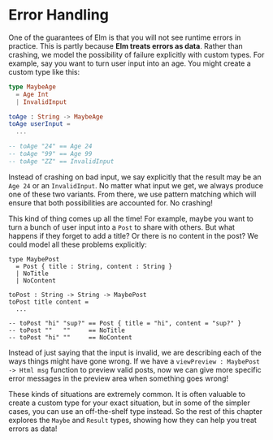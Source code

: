 # Error Handling

One of the guarantees of Elm is that you will not see runtime errors in practice. This is partly because **Elm treats errors as data**. Rather than crashing, we model the possibility of failure explicitly with custom types. For example, say you want to turn user input into an age. You might create a custom type like this:

```elm
type MaybeAge
  = Age Int
  | InvalidInput

toAge : String -> MaybeAge
toAge userInput =
  ...

-- toAge "24" == Age 24
-- toAge "99" == Age 99
-- toAge "ZZ" == InvalidInput
```

Instead of crashing on bad input, we say explicitly that the result may be an `Age 24` or an `InvalidInput`. No matter what input we get, we always produce one of these two variants. From there, we use pattern matching which will ensure that both possibilities are accounted for. No crashing!

This kind of thing comes up all the time! For example, maybe you want to turn a bunch of user input into a `Post` to share with others. But what happens if they forget to add a title? Or there is no content in the post? We could model all these problems explicitly:

```
type MaybePost
  = Post { title : String, content : String }
  | NoTitle
  | NoContent

toPost : String -> String -> MaybePost
toPost title content =
  ...

-- toPost "hi" "sup?" == Post { title = "hi", content = "sup?" }
-- toPost ""   ""     == NoTitle
-- toPost "hi" ""     == NoContent
```

Instead of just saying that the input is invalid, we are describing each of the ways things might have gone wrong. If we have a `viewPreview : MaybePost -> Html msg` function to preview valid posts, now we can give more specific error messages in the preview area when something goes wrong!

These kinds of situations are extremely common. It is often valuable to create a custom type for your exact situation, but in some of the simpler cases, you can use an off-the-shelf type instead. So the rest of this chapter explores the `Maybe` and `Result` types, showing how they can help you treat errors as data!
